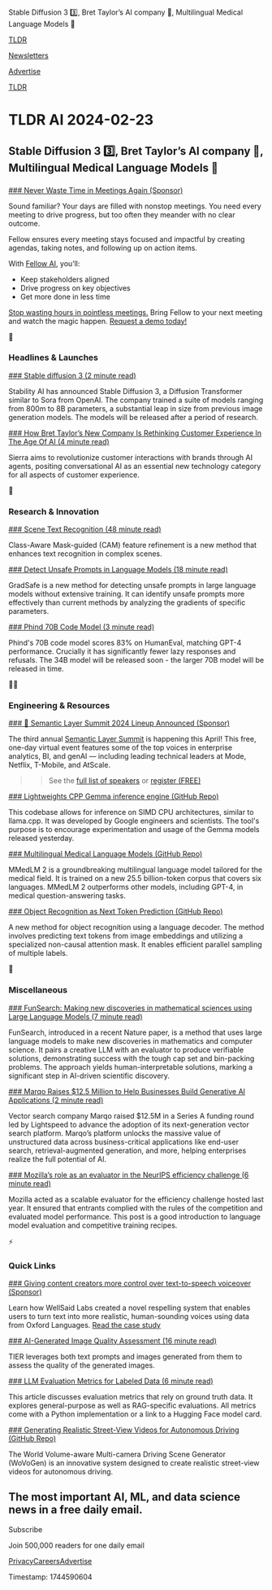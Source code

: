 Stable Diffusion 3 3️⃣, Bret Taylor’s AI company 🤖, Multilingual Medical Language Models 🏥

[TLDR](/)

[Newsletters](/newsletters)

[Advertise](https://advertise.tldr.tech/)

[TLDR](/)

# TLDR AI 2024-02-23

## Stable Diffusion 3 3️⃣, Bret Taylor’s AI company 🤖, Multilingual Medical Language Models 🏥

### 

[### Never Waste Time in Meetings Again (Sponsor)](https://fellow.app/lp/tldr/?utm_source=affise&amp;utm_medium=partners&amp;utm_campaign=tldr.tech-AI&amp;utm_term=TLDRAI&amp;utm_content=newverwastetime)

Sound familiar? Your days are filled with nonstop meetings. You need every meeting to drive progress, but too often they meander with no clear outcome.

Fellow ensures every meeting stays focused and impactful by creating agendas, taking notes, and following up on action items.

With [Fellow AI](https://fellow.app/lp/tldr/?utm_source=affise&utm_medium=partners&utm_campaign=tldr.tech-AI&utm_term=TLDRAI&utm_content=FellowAI), you’ll:

* Keep stakeholders aligned
* Drive progress on key objectives
* Get more done in less time

[Stop wasting hours in pointless meetings.](https://fellow.app/lp/tldr/?utm_source=affise&utm_medium=partners&utm_campaign=tldr.tech-AI&utm_term=TLDRAI&utm_content=Stopwasting) Bring Fellow to your next meeting and watch the magic happen. [Request a demo today!](https://fellow.app/lp/tldr/?utm_source=affise&utm_medium=partners&utm_campaign=tldr.tech-AI&utm_term=TLDRAI&utm_content=Requestademo)

🚀

### Headlines & Launches

[### Stable diffusion 3 (2 minute read)](https://stability.ai/news/stable-diffusion-3?utm_source=tldrai)

Stability AI has announced Stable Diffusion 3, a Diffusion Transformer similar to Sora from OpenAI. The company trained a suite of models ranging from 800m to 8B parameters, a substantial leap in size from previous image generation models. The models will be released after a period of research.

[### How Bret Taylor’s New Company Is Rethinking Customer Experience In The Age Of AI (4 minute read)](https://techcrunch.com/2024/02/19/sierra-ai-agents-customer-service/?utm_source=tldrai)

Sierra aims to revolutionize customer interactions with brands through AI agents, positing conversational AI as an essential new technology category for all aspects of customer experience.

🧠

### Research & Innovation

[### Scene Text Recognition (48 minute read)](https://arxiv.org/abs/2402.13643v1?utm_source=tldrai)

Class-Aware Mask-guided (CAM) feature refinement is a new method that enhances text recognition in complex scenes.

[### Detect Unsafe Prompts in Language Models (18 minute read)](https://arxiv.org/abs/2402.13494v1?utm_source=tldrai)

GradSafe is a new method for detecting unsafe prompts in large language models without extensive training. It can identify unsafe prompts more effectively than current methods by analyzing the gradients of specific parameters.

[### Phind 70B Code Model (3 minute read)](https://www.phind.com/blog/introducing-phind-70b?utm_source=tldrai)

Phind's 70B code model scores 83% on HumanEval, matching GPT-4 performance. Crucially it has significantly fewer lazy responses and refusals. The 34B model will be released soon - the larger 70B model will be released in time.

👨‍💻

### Engineering & Resources

[### 📢 Semantic Layer Summit 2024 Lineup Announced (Sponsor)](https://bit.ly/48sWlSe?utm_source=tldrai)

The third annual [Semantic Layer Summit](https://bit.ly/48sWlSe) is happening this April! This free, one-day virtual event features some of the top voices in enterprise analytics, BI, and genAI — including leading technical leaders at Mode, Netflix, T-Mobile, and AtScale.

>> See the [full list of speakers](https://bit.ly/48sWlSe) or [register (FREE)](https://bit.ly/48sWlSe)

[### Lightweights CPP Gemma inference engine (GitHub Repo)](https://github.com/google/gemma.cpp?utm_source=tldrai)

This codebase allows for inference on SIMD CPU architectures, similar to llama.cpp. It was developed by Google engineers and scientists. The tool's purpose is to encourage experimentation and usage of the Gemma models released yesterday.

[### Multilingual Medical Language Models (GitHub Repo)](https://github.com/magic-ai4med/mmedlm?utm_source=tldrai)

MMedLM 2 is a groundbreaking multilingual language model tailored for the medical field. It is trained on a new 25.5 billion-token corpus that covers six languages. MMedLM 2 outperforms other models, including GPT-4, in medical question-answering tasks.

[### Object Recognition as Next Token Prediction (GitHub Repo)](https://github.com/kaiyuyue/nxtp?utm_source=tldrai)

A new method for object recognition using a language decoder. The method involves predicting text tokens from image embeddings and utilizing a specialized non-causal attention mask. It enables efficient parallel sampling of multiple labels.

🎁

### Miscellaneous

[### FunSearch: Making new discoveries in mathematical sciences using Large Language Models (7 minute read)](https://deepmind.google/discover/blog/funsearch-making-new-discoveries-in-mathematical-sciences-using-large-language-models/?utm_source=tldrai)

FunSearch, introduced in a recent Nature paper, is a method that uses large language models to make new discoveries in mathematics and computer science. It pairs a creative LLM with an evaluator to produce verifiable solutions, demonstrating success with the tough cap set and bin-packing problems. The approach yields human-interpretable solutions, marking a significant step in AI-driven scientific discovery.

[### Marqo Raises $12.5 Million to Help Businesses Build Generative AI Applications (2 minute read)](https://www.pymnts.com/news/investment-tracker/2024/marqo-raises-12-5-million-to-help-businesses-build-generative-ai-applications/?utm_source=tldrai)

Vector search company Marqo raised $12.5M in a Series A funding round led by Lightspeed to advance the adoption of its next-generation vector search platform. Marqo’s platform unlocks the massive value of unstructured data across business-critical applications like end-user search, retrieval-augmented generation, and more, helping enterprises realize the full potential of AI.

[### Mozilla’s role as an evaluator in the NeurIPS efficiency challenge (6 minute read)](https://blog.mozilla.ai/exploring-llm-evaluation-at-scale-with-the-neurips-large-language-model-efficiency-challenge/?utm_source=tldrai)

Mozilla acted as a scalable evaluator for the efficiency challenge hosted last year. It ensured that entrants complied with the rules of the competition and evaluated model performance. This post is a good introduction to language model evaluation and competitive training recipes.

⚡️

### Quick Links

[### Giving content creators more control over text-to-speech voiceover (Sponsor)](https://languages.oup.com/about-us/case-studies/wellsaid-labs/?utm_campaign=wellsaid-labs&amp;utm_source=third+party&amp;utm_medium=referral&amp;utm_content=newsletter&amp;utm_term=tldr)

Learn how WellSaid Labs created a novel respelling system that enables users to turn text into more realistic, human-sounding voices using data from Oxford Languages. [Read the case study](https://languages.oup.com/about-us/case-studies/wellsaid-labs/?utm_campaign=wellsaid-labs&utm_source=third+party&utm_medium=referral&utm_content=newsletter&utm_term=tldr)

[### AI-Generated Image Quality Assessment (16 minute read)](https://arxiv.org/abs/2401.03854v1?utm_source=tldrai)

TIER leverages both text prompts and images generated from them to assess the quality of the generated images.

[### LLM Evaluation Metrics for Labeled Data (6 minute read)](https://docs.parea.ai/blog/llm-eval-metrics-for-labeled-data?utm_source=tldrai)

This article discusses evaluation metrics that rely on ground truth data. It explores general-purpose as well as RAG-specific evaluations. All metrics come with a Python implementation or a link to a Hugging Face model card.

[### Generating Realistic Street-View Videos for Autonomous Driving (GitHub Repo)](https://github.com/fudan-zvg/wovogen?utm_source=tldrai)

The World Volume-aware Multi-camera Driving Scene Generator (WoVoGen) is an innovative system designed to create realistic street-view videos for autonomous driving.

## The most important AI, ML, and data science news in a free daily email.

Subscribe

Join 500,000 readers for one daily email

[Privacy](/privacy)[Careers](https://jobs.ashbyhq.com/tldr.tech)[Advertise](/ai/advertise)

Timestamp: 1744590604